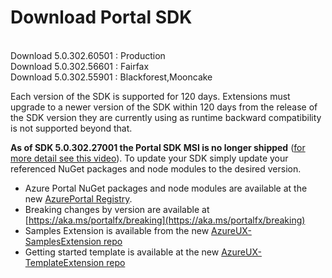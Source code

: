 # Download Portal SDK 
 <br/> Download 5.0.302.60501 : Production<br/> Download 5.0.302.56601 : Fairfax<br/> Download 5.0.302.55901 : Blackforest,Mooncake 

 Each version of the SDK is supported for 120 days. Extensions must upgrade to a newer version of the SDK within 120 days from the release of the SDK version they are currently using as runtime backward compatibility is not supported beyond that.  

 **As of SDK 5.0.302.27001 the Portal SDK MSI is no longer shipped** ([for more detail see this video](https://msit.microsoftstream.com/video/cebb1d66-c89c-4d7e-bea7-efc87ddbb1a7?st=3192)).  To update your SDK simply update your referenced NuGet packages and node modules to the desired version.

 - Azure Portal NuGet packages and node modules are available at the new [AzurePortal Registry](https://msazure.visualstudio.com/One/_packaging?_a=feed&feed=AzurePortal).
 - Breaking changes by version are available at [https://aka.ms/portalfx/breaking](https://aka.ms/portalfx/breaking)
 - Samples Extension is available from the new [AzureUX-SamplesExtension repo](top-extensions-samples.md#clone-build-and-run-your-local-samples-extension)
 - Getting started template is available at the new [AzureUX-TemplateExtension repo](top-extensions-getting-started.md#creating-and-running-an-extension)